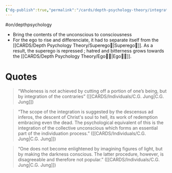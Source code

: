 ```yaml
---
{"dg-publish":true,"permalink":"/cards/depth-psychology-theory/integration/","created":"2023-05-02T14:17:01.080+02:00","updated":"2023-05-02T14:44:52.623+02:00"}
---
```


#on/depthpsychology 

- Bring the contents of the unconscious to consciousness 
- For the ego to rise and differenciate, it had to separate itself from the [[CARDS/Depth Psychology Theory/Superego👹\|Superego👹]]. As a result, the superego is repressed ; hatred and bitterness grows towards the [[CARDS/Depth Psychology Theory/Ego🙋‍♂️\|Ego🙋‍♂️]]. 

# Quotes 
> “Wholeness is not achieved by cutting off a portion of one’s being, but by integration of the contraries” ([[CARDS/Individuals/C.G. Jung\|C.G. Jung]])

> “The scope of the integration is suggested by the descensus ad inferos, the descent of Christ's soul to hell, its work of redemption embracing even the dead. The psychological equivalent of this is the integration of the collective unconscious which forms an essential part of the individuation process.” ([[CARDS/Individuals/C.G. Jung\|C.G. Jung]])

> “One does not become enlightened by imagining figures of light, but by making the darkness conscious. The latter procedure, however, is disagreeable and therefore not popular.” ([[CARDS/Individuals/C.G. Jung\|C.G. Jung]])